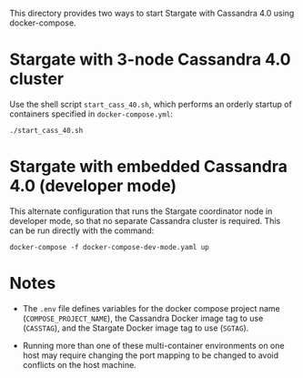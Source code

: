 This directory provides two ways to start Stargate with Cassandra 4.0 using docker-compose.

# Stargate with 3-node Cassandra 4.0 cluster

Use the shell script `start_cass_40.sh`, which performs an orderly startup of containers 
specified in `docker-compose.yml`:

`./start_cass_40.sh`

# Stargate with embedded Cassandra 4.0 (developer mode) 

This alternate configuration that runs the Stargate coordinator node in developer mode, so that no
separate Cassandra cluster is required. This can be run directly with the command:

`docker-compose -f docker-compose-dev-mode.yaml up`

# Notes

* The `.env` file defines variables for the docker compose project name (`COMPOSE_PROJECT_NAME`), 
the Cassandra Docker image tag to use (`CASSTAG`), and the Stargate Docker image tag to use
(`SGTAG`).

* Running more than one of these multi-container environments on one host may require
changing the port mapping to be changed to avoid conflicts on the host machine.
